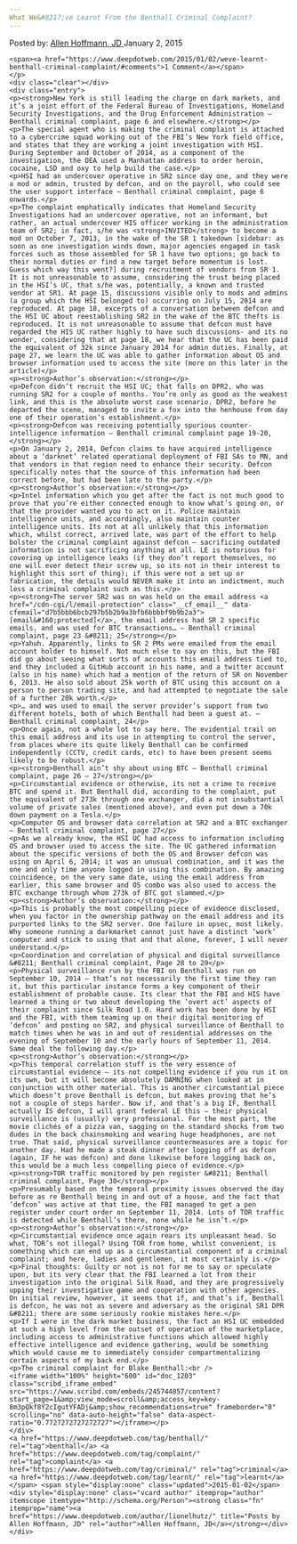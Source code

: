 ```yaml
---
What We&#8217;ve Learnt From the Benthall Criminal Complaint?
---
```

<article class="post-listing post-8079 post type-post status-publish format-standard has-post-thumbnail hentry  tag-benthall tag-complaint tag-criminal tag-learnt">
    <div class="post-inner">
        <span>Posted by: <a href="https://www.deepdotweb.com/author/lionelhutz/" title="">Allen Hoffmann, JD </a></span>
    <span>January 2, 2015</span>
    
    <span><a href="https://www.deepdotweb.com/2015/01/02/weve-learnt-benthall-criminal-complaint/#comments">1 Comment</a></span>
    </p>
    <div class="clear"></div>
    <div class="entry">
    <p><strong>New York is still leading the charge on dark markets, and it’s a joint effort of the Federal Bureau of Investigations, Homeland Security Investigations, and the Drug Enforcement Administration – Benthall criminal complaint, page 6 and elsewhere.</strong></p>
    <p>The special agent who is making the criminal complaint is attached to a cybercrime squad working out of the FBI’s New York field office, and states that they are working a joint investigation with HSI. During September and October of 2014, as a component of the investigation, the DEA used a Manhattan address to order heroin, cocaine, LSD and oxy to help build the case.</p>
    <p>HSI had an undercover operative in SR2 since day one, and they were a mod or admin, trusted by defcon, and on the payroll, who could see the user support interface – Benthall criminal complaint, page 6 onwards.</p>
    <p>The complaint emphatically indicates that Homeland Security Investigations had an undercover operative, not an informant, but rather, an actual undercover HIS officer working in the administration team of SR2; in fact, s/he was <strong>INVITED</strong> to become a mod on October 7, 2013, in the wake of the SR 1 takedown [sidebar: as soon as one investigation winds down, major agencies engaged in task forces such as those assembled for SR 1 have two options; go back to their normal duties or find a new target before momentum is lost. Guess which way this went?] during recruitment of vendors from SR 1. It is not unreasonable to assume, considering the trust being placed in the HSI’s UC, that s/he was, potentially, a known and trusted vendor at SR1. At page 15, discussions visible only to mods and admins (a group which the HSI belonged to) occurring on July 15, 2014 are reproduced. At page 18, excerpts of a conversation between defcon and the HSI UC about reestablishing SR2 in the wake of the BTC thefts is reproduced. It is not unreasonable to assume that defcon must have regarded the HIS UC rather highly to have such discussions- and its no wonder, considering that at page 18, we hear that the UC has been paid the equivalent of 32k since January 2014 for admin duties. Finally, at page 27, we learn the UC was able to gather information about OS and browser information used to access the site (more on this later in the article)</p>
    <p><strong>Author’s observation:</strong></p>
    <p>Defcon didn’t recruit the HSI UC; that falls on DPR2, who was running SR2 for a couple of months. You’re only as good as the weakest link, and this is the absolute worst case scenario. DPR2, before he departed the scene, managed to invite a fox into the henhouse from day one of their operation’s establishment.</p>
    <p><strong>Defcon was receiving potentially spurious counter-intelligence information – Benthall criminal complaint page 19-20,</strong></p>
    <p>On January 2, 2014, Defcon claims to have acquired intelligence about a ‘darknet’ related operational deployment of FBI SAs to MN, and that vendors in that region need to enhance their security. Defcon specifically notes that the source of this information had been correct before, but had been late to the party.</p>
    <p><strong>Author’s observation:</strong></p>
    <p>Intel information which you get after the fact is not much good to prove that you’re either connected enough to know what’s going on, or that the provider wanted you to act on it. Police maintain intelligence units, and accordingly, also maintain counter intelligence units. Its not at all unlikely that this information which, whilst correct, arrived late, was part of the effort to help bolster the criminal complaint against defcon – sacrificing outdated information is not sacrificing anything at all. LE is notorious for covering up intelligence leaks (if they don’t report themselves, no one will ever detect their screw up, so its not in their interest to highlight this sort of thing); if this were not a set up or fabrication, the details would NEVER make it into an indictment, much less a criminal complaint such as this.</p>
    <p><strong>The server SR2 was on was held on the email address <a href="/cdn-cgi/l/email-protection" class="__cf_email__" data-cfemail="d7b5bbb6bcb297b5b2b9a3bfb6bbbbf9b9b2a3">[email&#160;protected]</a>, the email address had SR 2 specific emails, and was used for BTC transactions… – Benthall criminal complaint, page 23 &#8211; 25</strong></p>
    <p>Yahuh. Apparently, links to SR 2 PMs were emailed from the email account holder to himself. Not much else to say on this, but the FBI did go about seeing what sorts of accounts this email address tied to, and they included a GitHub account in his name, and a twitter account (also in his name) which had a mention of the return of SR on November 6, 2013. He also sold about 25k worth of BTC using this account on a person to person trading site, and had attempted to negotiate the sale of a further 20k worth.</p>
    <p>… and was used to email the server provider’s support from two different hotels, both of which Benthall had been a guest at. – Benthall criminal complaint, 24</p>
    <p>Once again, not a whole lot to say here. The evidential trail on this email address and its use in attempting to control the server, from places where its quite likely Benthall can be confirmed independently (CCTV, credit cards, etc) to have been present seems likely to be robust.</p>
    <p><strong>Benthall ain’t shy about using BTC – Benthall criminal complaint, page 26 – 27</strong></p>
    <p>Circumstantial evidence or otherwise, its not a crime to receive BTC and spend it. But Benthall did, according to the complaint, put the equivalent of 273k through one exchanger, did a not insubstantial volume of private sales (mentioned above), and even put down a 70k down payment on a Tesla.</p>
    <p>Computer OS and browser data correlation at SR2 and a BTC exchanger – Benthall criminal complaint, page 27</p>
    <p>As we already know, the HSI UC had access to information including OS and browser used to access the site. The UC gathered information about the specific versions of both the OS and Browser defcon was using on April 6, 2014; it was an unusual combination, and it was the one and only time anyone logged in using this combination. By amazing coincidence, on the very same date, using the email address from earlier, this same browser and OS combo was also used to access the BTC exchange through whom 273k of BTC got slammed.</p>
    <p><strong>Author’s observation:</strong></p>
    <p>This is probably the most compelling piece of evidence disclosed, when you factor in the ownership pathway on the email address and its purported links to the SR2 server. One failure in opsec, most likely. Why someone running a darkmarket cannot just have a distinct ‘work’ computer and stick to using that and that alone, forever, I will never understand.</p>
    <p>Coordination and correlation of physical and digital surveillance &#8211; Benthall criminal complaint, Page 28 to 29</p>
    <p>Physical surveillance run by the FBI on Benthall was run on September 10, 2014 – that’s not necessarily the first time they ran it, but this particular instance forms a key component of their establishment of probable cause. Its clear that the FBI and HIS have learned a thing or two about developing the ‘overt act’ aspects of their complaint since Silk Road 1.0. Hard work has been done by HSI and the FBI, with them teaming up on their digital monitoring of ‘defcon’ and posting on SR2, and physical surveillance of Benthall to match times when he was in and out of residential addresses on the evening of September 10 and the early hours of September 11, 2014. Same deal the following day.</p>
    <p><strong>Author’s observation:</strong></p>
    <p>This temporal correlation stuff is the very essence of circumstantial evidence – its not compelling evidence if you run it on its own, but it will become absolutely DAMNING when looked at in conjunction with other material. This is another circumstantial piece which doesn’t prove Benthall is defcon, but makes proving that he’s not a couple of steps harder. Now if, and that’s a big IF, Benthall actually IS defcon, I will grant federal LE this – their physical surveillance is (usually) very professional. For the most part, the movie clichés of a pizza van, sagging on the standard shocks from two dudes in the back chainsmoking and wearing huge headphones, are not true. That said, physical surveillance countermeasures are a topic for another day. Had he made a steak dinner after logging off as defcon (again, IF he was defcon) and done likewise before logging back on, this would be a much less compelling piece of evidence.</p>
    <p><strong>TOR traffic monitored by pen register &#8211; Benthall criminal complaint, Page 30</strong></p>
    <p>Presumably based on the temporal proximity issues observed the day before as re Benthall being in and out of a house, and the fact that ‘defcon’ was active at that time, the FBI managed to get a pen register under court order on September 11, 2014. Lots of TOR traffic is detected while Benthall’s there, none while he isn’t.</p>
    <p><strong>Author’s observation:</strong></p>
    <p>Circumstantial evidence once again rears its unpleasant head. So what, TOR’s not illegal? Using TOR from home, whilst convenient, is something which can end up as a circumstantial component of a criminal complaint; and here, ladies and gentlemen, it most certainly is.</p>
    <p>Final thoughts: Guilty or not is not for me to say or speculate upon, but its very clear that the FBI learned a lot from their investigation into the original Silk Road, and they are progressively upping their investigative game and cooperation with other agencies. On initial review, however, it seems that if, and that’s if, Benthall is defcon, he was not as severe and adversary as the original SR1 DPR &#8211; there are some seriously rookie mistakes here.</p>
    <p>If I were in the dark market business, the fact an HSI UC embedded at such a high level from the outset of operation of the marketplace, including access to administrative functions which allowed highly effective intelligence and evidence gathering, would be something which would cause me to immediately consider compartmentalizing certain aspects of my back end.</p>
    <p>The criminal complaint for Blake Benthall:<br />
    <iframe width="100%" height="600" id="doc_1203" class="scribd_iframe_embed" src="https://www.scribd.com/embeds/245744857/content?start_page=1&amp;view_mode=scroll&amp;access_key=key-8m3pQkf8Y2cIgutYFADj&amp;show_recommendations=true" frameborder="0" scrolling="no" data-auto-height="false" data-aspect-ratio="0.7727272727272727"></iframe></p>
    </div>
    <a href="https://www.deepdotweb.com/tag/benthall/" rel="tag">benthall</a> <a href="https://www.deepdotweb.com/tag/complaint/" rel="tag">complaint</a> <a href="https://www.deepdotweb.com/tag/criminal/" rel="tag">criminal</a> <a href="https://www.deepdotweb.com/tag/learnt/" rel="tag">learnt</a></span> <span style="display:none" class="updated">2015-01-02</span>
    <div style="display:none" class="vcard author" itemprop="author" itemscope itemtype="http://schema.org/Person"><strong class="fn" itemprop="name"><a href="https://www.deepdotweb.com/author/lionelhutz/" title="Posts by Allen Hoffmann, JD" rel="author">Allen Hoffmann, JD</a></strong></div>
    </div>
</article>


